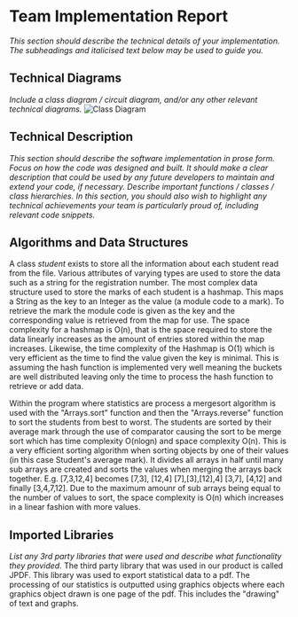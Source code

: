 # Team Implementation Report
*This section should describe the technical details of your implementation.  The subheadings and italicised text below may be used to guide you.*

## Technical Diagrams
*Include a class diagram / circuit diagram, and/or any other relevant technical diagrams.*
![Class Diagram](demonstration_images/diagram.png)

## Technical Description
*This section should describe the software implementation in prose form.  Focus on how the code was designed and built.* 
*It should make a clear description that could be used by any future developers to maintain and extend your code, if necessary.*
*Describe important functions / classes / class hierarchies.*
*In this section, you should also wish to highlight any technical achievements your team is particularly proud of, including relevant code snippets.*

## Algorithms and Data Structures
A class *student* exists to store all the information about each student read from the file. Various attributes of varying types are used to store the data such as a string for the registration number.
The most complex data structure used to store the marks of each student is a hashmap. This maps a String as the key to an Integer as the value (a module code to a mark). To retrieve 
the mark the module code is given as the key and the corresponding value is retrieved from the map for use. The space complexity for a hashmap is O(n), that is the space required to
store the data linearly increases as the amount of entries stored within the map increases. Likewise, the time complexity of the Hashmap is O(1) which is very efficient as the time
to find the value given the key is minimal. This is assuming the hash function is implemented very well meaning the buckets are well distributed leaving only the time to process the
hash function to retrieve or add data.

Within the program where statistics are process a mergesort algorithm is used with the "Arrays.sort" function and then the "Arrays.reverse" function to sort the students from best to worst.
The students are sorted by their average mark through the use of comparator causing the sort to be merge sort which has time complexity O(nlogn) and space complexity O(n). This is
a very efficient sorting algorithm when sorting objects by one of their values (in this case Student's average mark). It divides all arrays in half until many sub arrays are created
and sorts the values when merging the arrays back together. E.g. [7,3,12,4] becomes [7,3], [12,4] [7],[3],[12],4] [3,7], [4,12] and finally [3,4,7,12]. Due to the maximum amounr of
sub arrays being equal to the number of values to sort, the space complexity is O(n) which increases in a linear fashion with more values.

## Imported Libraries 
*List any 3rd party libraries that were used and describe what functionality they provided.*
The third party library that was used in our product is called JPDF. This library was used to export statistical data to a pdf. The processing of our statistics is outputted using
graphics objects where each graphics object drawn is one page of the pdf. This includes the "drawing" of text and graphs.
